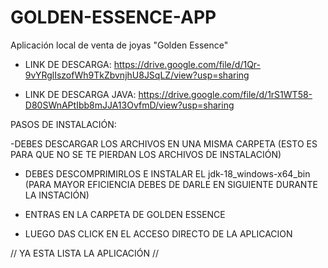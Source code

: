 # GOLDEN-ESSENCE-APP
Aplicación local de venta de joyas "Golden Essence"

* LINK DE DESCARGA:
https://drive.google.com/file/d/1Qr-9vYRglIszofWh9TkZbvnjhU8JSqLZ/view?usp=sharing

* LINK DE DESCARGA JAVA:
https://drive.google.com/file/d/1rS1WT58-D80SWnAPtIbb8mJJA13OvfmD/view?usp=sharing


PASOS DE INSTALACIÓN:

-DEBES DESCARGAR LOS ARCHIVOS EN UNA MISMA CARPETA (ESTO ES PARA QUE NO SE TE PIERDAN LOS ARCHIVOS DE INSTALACIÓN)

- DEBES DESCOMPRIMIRLOS E INSTALAR EL jdk-18_windows-x64_bin (PARA MAYOR EFICIENCIA DEBES DE DARLE EN SIGUIENTE DURANTE LA INSTACIÓN)

- ENTRAS EN LA CARPETA DE GOLDEN ESSENCE 

- LUEGO DAS CLICK EN EL ACCESO DIRECTO DE LA APLICACION 

// YA ESTA LISTA LA APLICACIÓN //
